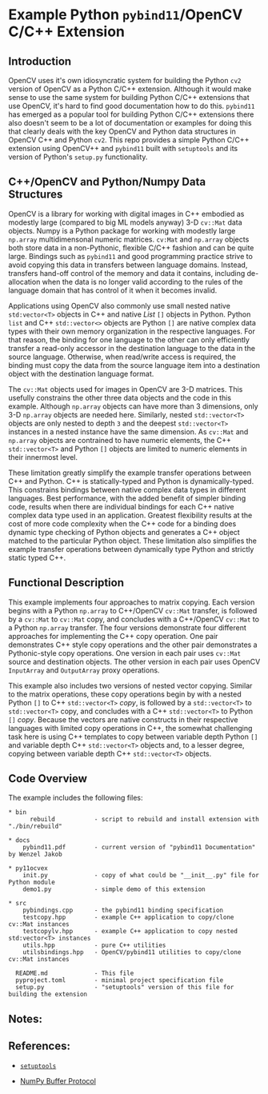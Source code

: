 # Example Python `pybind11`/OpenCV C/C++ Extension

## Introduction
OpenCV uses it's own idiosyncratic system for building the Python `cv2` version of OpenCV as a Python C/C++ extension.  Although it would make sense to use the same system for building Python C/C++ extensions that use OpenCV, it's hard to find good documentation how to do this.  `pybind11` has emerged as a popular tool for building Python C/C++ extensions there also doesn't seem to be a lot of documentation or examples for doing this that clearly deals with the key OpenCV and Python data structures in OpenCV C++ and Python `cv2`. This repo provides a simple Python C/C++ extension using OpenCV++ and `pybind11` built with `setuptools` and its version of Python's `setup.py` functionality.

## C++/OpenCV and Python/Numpy Data Structures
OpenCV is a library for working with digital images in C++ embodied as modestly large (compared to big ML models anyway) 3-D `cv::Mat` data objects. Numpy is a Python package for working with modestly large `np.array` multidimensonal numeric matrices.  `cv:Mat`  and `np.array` objects both store data in a non-Pythonic, flexible C/C++ fashion and can be quite large.  Bindings such as `pybind11` and good programming practice strive to avoid copying this data in transfers between language domains.  Instead, transfers hand-off control of the memory and data it contains, including de-allocation when the data is no longer valid according to the rules of the language domain that has control of it when it becomes invalid.

Applications using OpenCV also commonly use small nested native `std:vector<T>` objects in C++ and native *List* `[]` objects in Python. Python `list` and C++ `std::vector<>` objects are Python `[]` are native complex data types with their own memory organization in the respective languages.  For that reason, the binding for one language to the other can only efficiently transfer a read-only accessor in the destination language to the data in the source language. Otherwise, when read/write access is required, the binding must copy the data from the source language item into a destination object with the destination language format.  

The `cv::Mat` objects used for images in OpenCV are 3-D matrices.  This usefully constrains the other three data objects and the code in this example.  Although `np.array` objects can have more than 3 dimensions, only 3-D `np.array` objects are needed here.  Similarly, nested `std::vector<T>` objects are only nested to depth `3` and the deepest `std::vector<T>` instances in a nested instance have the same dimension. As `cv::Mat` and `np.array` objects are contrained to have numeric elements, the C++ `std::vector<T>` and Python `[]` objects are limited to numeric elements in their innermost level. 

These limitation greatly simplify the example transfer operations between C++ and Python.  C++ is statically-typed and Python is dynamically-typed.  This constrains bindings between native complex data types in different languages.   Best performance, with the added benefit of simpler binding code, results when there are individual bindings for each C++ native complex data type used in an application.  Greatest flexibility results at the cost of more code complexity when the C++ code for a binding does dynamic type checking of Python objects and generates a C++ object matched to the particular Python object. These limitation also simplifies the example transfer operations between dynamically type Python and strictly static typed C++.

## Functional Description
This example implements four approaches to matrix copying.  Each version begins with a Python `np.array` to C++/OpenCV `cv::Mat` transfer, is followed by a `cv::Mat` to `cv::Mat` copy, and concludes with a C++/OpenCV `cv::Mat` to a Python `np.array` transfer. The four versions demonstrate four different approaches for implementing the C++ copy operation.  One pair demonstrates C++ style copy operations and the other pair demonstrates a Pythonic-style copy operations.  One version in each pair uses `cv::Mat` source and destination objects.  The other version in each pair uses OpenCV `InputArray` and `OutputArray` proxy operations.

This example also includes two versions of nested vector copying. Similar to the matrix operations, these copy operations begin by with a nested Python `[]` to C++ `std::vector<T>` *copy*, is followed by a `std::vector<T>` to `std::vector<T>` copy, and concludes with a C++ `std::vector<T>` to Python `[]` *copy*.  Because the vectors are native constructs in their respective languages with limited copy operations in C++, the somewhat challenging task here is using C++ templates to copy between variable depth Python `[]` and variable depth C++ `std::vector<T>` objects and, to a lesser degree,  copying between variable depth C++ `std::vector<T>` objects.

## Code Overview
The example includes the following files:
```
* bin
      rebuild           - script to rebuild and install extension with "./bin/rebuild"
      
* docs
    pybind11.pdf        - current version of "pybind11 Documentation" by Wenzel Jakob
    
* py11ocvex
    init.py             - copy of what could be "__init__.py" file for Python module
    demo1.py            - simple demo of this extension
    
* src
    pybindings.cpp      - the pybind11 binding specification
    testcopy.hpp        - example C++ application to copy/clone cv::Mat instances
    testcopylv.hpp      - example C++ application to copy nested std:vector<T> instances
    utils.hpp           - pure C++ utilities
    utilsbindings.hpp   - OpenCV/pybind11 utilities to copy/clone cv::Mat instances
    
  README.md             - This file
  pyproject.toml        - minimal project specification file
  setup.py              - "setuptools" version of this file for building the extension
```


## Notes:


## References:
* [`setuptools`](https://setuptools.pypa.io/en/latest/userguide/index.html)

* [NumPy Buffer Protocol](https://pybind11.readthedocs.io/en/stable/advanced/pycpp/numpy.html)
